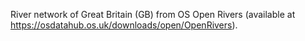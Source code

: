 River network of Great Britain (GB) from OS Open Rivers (available at https://osdatahub.os.uk/downloads/open/OpenRivers).
